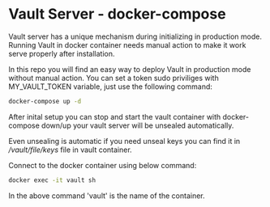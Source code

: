 # Vault Server - docker-compose
Vault server has a unique mechanism during initializing in production mode. Running Vault in docker container needs manual action to make it work serve properly after installation.

In this repo you will find an easy way to deploy Vault in production mode without manual action. You can set a token sudo priviliges with MY_VAULT_TOKEN variable, just use the following command:

```sh
docker-compose up -d
```

After inital setup you can stop and start the vault container with docker-compose down/up your vault server will be unsealed automatically.

Even unsealing is automatic if you need unseal keys you can find it in _/vault/file/keys_ file in vault container.

Connect to the docker container using below command:

```sh
docker exec -it vault sh
```

In the above command 'vault' is the name of the container.